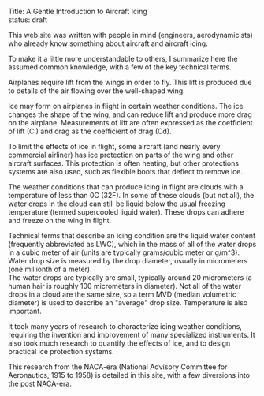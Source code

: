 Title: A Gentle Introduction to Aircraft Icing  
status: draft  


This web site was written with people in mind (engineers, aerodynamicists) who already know something about aircraft and aircraft icing.  

To make it a little more understandable to others, I summarize here the assumed 
common knowledge, with a few of the key technical terms. 

Airplanes require lift from the wings in order to fly. 
This lift is produced due to details of the air flowing over the well-shaped wing. 

Ice may form on airplanes in flight in certain weather conditions. 
The ice changes the shape of the wing, and can reduce lift and produce more drag on the airplane. 
Measurements of lift are often expressed as the coefficient of lift (Cl) 
and drag as the coefficient of drag (Cd). 

To limit the effects of ice in flight, some aircraft (and nearly every commercial airliner) 
has ice protection on parts of the wing and other aircraft surfaces. 
This protection is often heating, but other protections systems are also used, 
such as flexible boots that deflect to remove ice. 

The weather conditions that can produce icing in flight are clouds with a temperature of
less than 0C (32F). In some of these clouds (but not all), 
the water drops in the cloud can 
still be liquid below the usual freezing temperature (termed supercooled liquid water). 
These drops can adhere and freeze on the wing in flight.  

Technical terms that describe an icing condition are the liquid water content 
(frequently abbreviated as LWC), 
which in the mass of all of the water drops in a cubic meter of air
(units are typically grams/cubic meter or g/m^3). 
Water drop size is measured by the drop diameter, 
usually in micrometers (one millionth of a meter).  
The water drops are typically are small, typically around 20 micrometers
(a human hair is roughly 100 micrometers in diameter). 
Not all of the water drops in a cloud are the same size, 
so a term MVD (median volumetric diameter) is used to describe  an "average" drop size. 
Temperature is also important. 

It took many years of research to characterize icing weather conditions, 
requiring the invention and improvement of many specialized instruments. 
It also took much research to quantify the effects of ice, 
and to design practical ice protection systems. 

This research from the NACA-era (National Advisory Committee for Aeronautics, 1915 to 1958) 
is detailed in this site, 
with a few diversions into the post NACA-era. 







